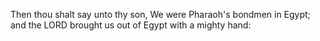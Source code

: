 Then thou shalt say unto thy son, We were Pharaoh's bondmen in Egypt; and the LORD brought us out of Egypt with a mighty hand:
